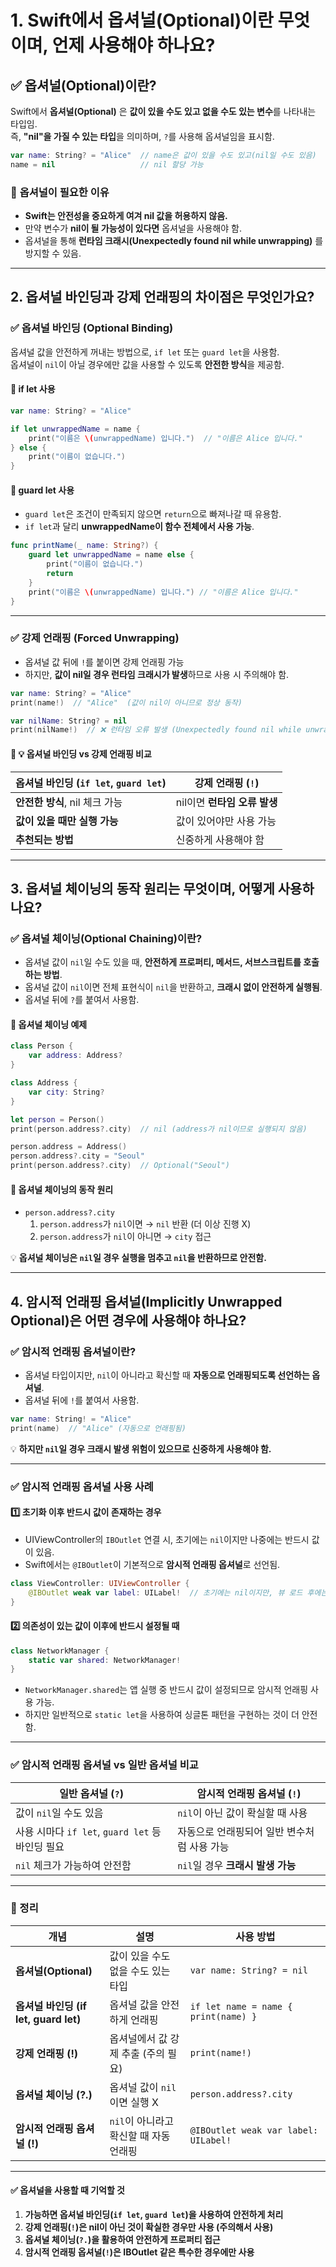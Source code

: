 #  1. Swift에서 옵셔널(Optional)이란 무엇이며, 언제 사용해야 하나요?

## ✅ **옵셔널(Optional)이란?**  
Swift에서 **옵셔널(Optional)** 은 **값이 있을 수도 있고 없을 수도 있는 변수**를 나타내는 타입임.  
즉, **"nil"을 가질 수 있는 타입**을 의미하며, `?`를 사용해 옵셔널임을 표시함.  

```swift
var name: String? = "Alice"  // name은 값이 있을 수도 있고(nil일 수도 있음)
name = nil                   // nil 할당 가능
```

### 📌 **옵셔널이 필요한 이유**  
- **Swift는 안전성을 중요하게 여겨 nil 값을 허용하지 않음.**  
- 만약 변수가 **nil이 될 가능성이 있다면** 옵셔널을 사용해야 함.  
- 옵셔널을 통해 **런타임 크래시(Unexpectedly found nil while unwrapping)** 를 방지할 수 있음.  

---

## **2. 옵셔널 바인딩과 강제 언래핑의 차이점은 무엇인가요?**  

### ✅ **옵셔널 바인딩 (Optional Binding)**
옵셔널 값을 안전하게 꺼내는 방법으로, `if let` 또는 `guard let`을 사용함.  
옵셔널이 `nil`이 아닐 경우에만 값을 사용할 수 있도록 **안전한 방식**을 제공함.

#### 📌 **if let 사용**
```swift
var name: String? = "Alice"

if let unwrappedName = name {
    print("이름은 \(unwrappedName) 입니다.")  // "이름은 Alice 입니다."
} else {
    print("이름이 없습니다.")
}
```

#### 📌 **guard let 사용**
- `guard let`은 조건이 만족되지 않으면 `return`으로 빠져나갈 때 유용함.  
- `if let`과 달리 **unwrappedName이 함수 전체에서 사용 가능**.  
```swift
func printName(_ name: String?) {
    guard let unwrappedName = name else {
        print("이름이 없습니다.")
        return
    }
    print("이름은 \(unwrappedName) 입니다.") // "이름은 Alice 입니다."
}
```

---

### ✅ **강제 언래핑 (Forced Unwrapping)**
- 옵셔널 값 뒤에 `!`를 붙이면 강제 언래핑 가능  
- 하지만, **값이 nil일 경우 런타임 크래시가 발생**하므로 사용 시 주의해야 함.  

```swift
var name: String? = "Alice"
print(name!)  // "Alice"  (값이 nil이 아니므로 정상 동작)

var nilName: String? = nil
print(nilName!)  // ❌ 런타임 오류 발생 (Unexpectedly found nil while unwrapping)
```

#### 📌 **💡 옵셔널 바인딩 vs 강제 언래핑 비교**
| 옵셔널 바인딩 (`if let`, `guard let`) | 강제 언래핑 (`!`) |
|---|---|
| **안전한 방식**, nil 체크 가능 | nil이면 **런타임 오류 발생** |
| **값이 있을 때만 실행 가능** | 값이 있어야만 사용 가능 |
| **추천되는 방법** | 신중하게 사용해야 함 |

---

## **3. 옵셔널 체이닝의 동작 원리는 무엇이며, 어떻게 사용하나요?**  

### ✅ **옵셔널 체이닝(Optional Chaining)이란?**  
- 옵셔널 값이 `nil`일 수도 있을 때, **안전하게 프로퍼티, 메서드, 서브스크립트를 호출하는 방법**.  
- 옵셔널 값이 `nil`이면 전체 표현식이 `nil`을 반환하고, **크래시 없이 안전하게 실행됨**.  
- 옵셔널 뒤에 `?`를 붙여서 사용함.  

#### 📌 **옵셔널 체이닝 예제**
```swift
class Person {
    var address: Address?
}

class Address {
    var city: String?
}

let person = Person()
print(person.address?.city)  // nil (address가 nil이므로 실행되지 않음)

person.address = Address()
person.address?.city = "Seoul"
print(person.address?.city)  // Optional("Seoul")
```

#### 📌 **옵셔널 체이닝의 동작 원리**
- `person.address?.city`  
  1. `person.address`가 `nil`이면 → `nil` 반환 (더 이상 진행 X)  
  2. `person.address`가 `nil`이 아니면 → `city` 접근  

💡 **옵셔널 체이닝은 `nil`일 경우 실행을 멈추고 `nil`을 반환하므로 안전함.**  

---

## **4. 암시적 언래핑 옵셔널(Implicitly Unwrapped Optional)은 어떤 경우에 사용해야 하나요?**  

### ✅ **암시적 언래핑 옵셔널이란?**  
- 옵셔널 타입이지만, `nil`이 아니라고 확신할 때 **자동으로 언래핑되도록 선언하는 옵셔널**.  
- 옵셔널 뒤에 `!`를 붙여서 사용함.  

```swift
var name: String! = "Alice"
print(name)  // "Alice" (자동으로 언래핑됨)
```

💡 **하지만 `nil`일 경우 크래시 발생 위험이 있으므로 신중하게 사용해야 함.**  

---

### ✅ **암시적 언래핑 옵셔널 사용 사례**
#### 1️⃣ **초기화 이후 반드시 값이 존재하는 경우**
- UIViewController의 `IBOutlet` 연결 시, 초기에는 `nil`이지만 나중에는 반드시 값이 있음.  
- Swift에서는 `@IBOutlet`이 기본적으로 **암시적 언래핑 옵셔널**로 선언됨.  

```swift
class ViewController: UIViewController {
    @IBOutlet weak var label: UILabel!  // 초기에는 nil이지만, 뷰 로드 후에는 반드시 존재
}
```

#### 2️⃣ **의존성이 있는 값이 이후에 반드시 설정될 때**
```swift
class NetworkManager {
    static var shared: NetworkManager!
}
```
- `NetworkManager.shared`는 앱 실행 중 반드시 값이 설정되므로 암시적 언래핑 사용 가능.  
- 하지만 일반적으로 `static let`을 사용하여 싱글톤 패턴을 구현하는 것이 더 안전함.  

---

### ✅ **암시적 언래핑 옵셔널 vs 일반 옵셔널 비교**
| 일반 옵셔널 (`?`) | 암시적 언래핑 옵셔널 (`!`) |
|---|---|
| 값이 `nil`일 수도 있음 | `nil`이 아닌 값이 확실할 때 사용 |
| 사용 시마다 `if let`, `guard let` 등 바인딩 필요 | 자동으로 언래핑되어 일반 변수처럼 사용 가능 |
| `nil` 체크가 가능하여 안전함 | `nil`일 경우 **크래시 발생 가능** |

---

### **📌 정리**
| 개념 | 설명 | 사용 방법 |
|---|---|---|
| **옵셔널(Optional)** | 값이 있을 수도 없을 수도 있는 타입 | `var name: String? = nil` |
| **옵셔널 바인딩 (if let, guard let)** | 옵셔널 값을 안전하게 언래핑 | `if let name = name { print(name) }` |
| **강제 언래핑 (!)** | 옵셔널에서 값 강제 추출 (주의 필요) | `print(name!)` |
| **옵셔널 체이닝 (?.)** | 옵셔널 값이 `nil`이면 실행 X | `person.address?.city` |
| **암시적 언래핑 옵셔널 (!)** | `nil`이 아니라고 확신할 때 자동 언래핑 | `@IBOutlet weak var label: UILabel!` |

---

#### ✅ **옵셔널을 사용할 때 기억할 것**
1. **가능하면 옵셔널 바인딩(`if let`, `guard let`)을 사용하여 안전하게 처리**  
2. **강제 언래핑(`!`)은 nil이 아닌 것이 확실한 경우만 사용 (주의해서 사용)**  
3. **옵셔널 체이닝(`?.`)을 활용하여 안전하게 프로퍼티 접근**  
4. **암시적 언래핑 옵셔널(`!`)은 IBOutlet 같은 특수한 경우에만 사용**  
